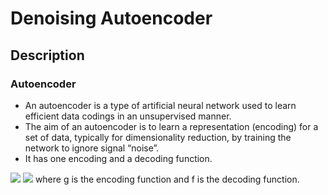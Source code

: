 # Denoising Autoencoder

## Description
### Autoencoder
* An autoencoder is a type of artificial neural network used to learn efficient data codings in an unsupervised manner. 
* The aim of an autoencoder is to learn a representation (encoding) for a set of data, typically for dimensionality reduction, by training the network to ignore signal “noise”.
* It has one encoding and a decoding function.
<img src="https://render.githubusercontent.com/render/math?math=\large h = g(Wx_{i} %2B  b)"> 

<img src="https://render.githubusercontent.com/render/math?math=\large x^'_{i} = f(W^*h_{i} %2B  c)"> 
where g is the encoding function and f is the decoding function.

